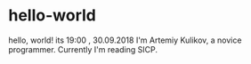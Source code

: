 # hello-world
hello, world!
its 19:00 , 30.09.2018
I'm Artemiy Kulikov, a novice programmer. Currently I'm reading SICP.
